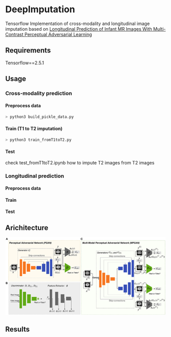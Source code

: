 # DeepImputation

Tensorflow Implementation of cross-modality and longitudinal image imputation based on [Longitudinal Prediction of Infant MR Images With Multi-Contrast Perceptual Adversarial Learning](https://www.frontiersin.org/articles/10.3389/fnins.2021.653213/full)

## Requirements
Tensorflow==2.5.1

## Usage
### Cross-modality prediction
#### Preprocess data
```bash
> python3 build_pickle_data.py
```
#### Train (T1 to T2 imputation)
```bash
> python3 train_fromT1toT2.py
```

#### Test
check test_fromT1toT2.ipynb how to impute T2 images from T2 images
### Longitudinal prediction
#### Preprocess data
#### Train
#### Test

## Arichitecture
![architecture](./assets/architecture.jpg)

## Results
